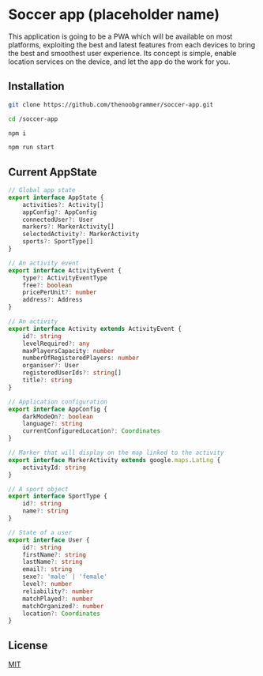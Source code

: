 # Soccer app (placeholder name)

This application is going to be a PWA which will be available on most platforms, exploiting the best and latest features from each devices to bring the best and smoothest user experience. Its concept is simple, enable location services on the device, and let the app do the work for you.

## Installation
```bash
git clone https://github.com/thenoobgrammer/soccer-app.git

cd /soccer-app

npm i

npm run start
```

## Current AppState 

```typescript
// Global app state
export interface AppState {
    activities?: Activity[]
	appConfig?: AppConfig
	connectedUser?: User
	markers?: MarkerActivity[]
	selectedActivity?: MarkerActivity
	sports?: SportType[]
}

// An activity event
export interface ActivityEvent {
	type?: ActivityEventType
	free?: boolean
	pricePerUnit?: number
	address?: Address
}

// An activity
export interface Activity extends ActivityEvent {
    id?: string
	levelRequired?: any
	maxPlayersCapacity: number
	numberOfRegisteredPlayers: number
	organiser?: User
	registeredUserIds?: string[]
	title?: string
}

// Application configuration 
export interface AppConfig {
	darkModeOn?: boolean
	language?: string
	currentConfiguredLocation?: Coordinates
}

// Marker that will display on the map linked to the activity
export interface MarkerActivity extends google.maps.LatLng {
	activityId: string
}

// A sport object 
export interface SportType {
	id?: string
	name?: string
}

// State of a user
export interface User {
	id?: string
	firstName?: string
	lastName?: string
	email?: string
	sexe?: 'male' | 'female'
	level?: number
	reliability?: number
	matchPlayed?: number
	matchOrganized?: number
	location?: Coordinates
}
```

## License

[MIT](https://choosealicense.com/licenses/mit/)